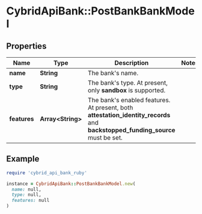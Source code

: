 # CybridApiBank::PostBankBankModel

## Properties

| Name | Type | Description | Notes |
| ---- | ---- | ----------- | ----- |
| **name** | **String** | The bank&#39;s name. |  |
| **type** | **String** | The bank&#39;s type. At present, only **sandbox** is supported. |  |
| **features** | **Array&lt;String&gt;** | The bank&#39;s enabled features. At present, both **attestation_identity_records** and **backstopped_funding_source** must be set. |  |

## Example

```ruby
require 'cybrid_api_bank_ruby'

instance = CybridApiBank::PostBankBankModel.new(
  name: null,
  type: null,
  features: null
)
```


